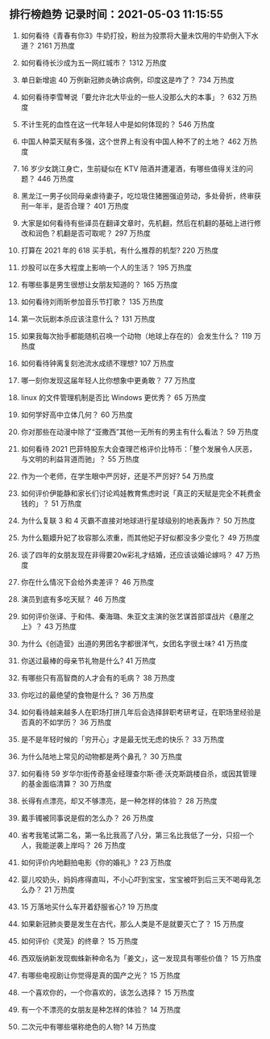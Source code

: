 
## 排行榜趋势 记录时间：2021-05-03 11:15:55
  
  1. 如何看待《青春有你3》牛奶打投，粉丝为投票将大量未饮用的牛奶倒入下水道？ 2161 万热度
    
  2. 如何看待长沙成为五一网红城市？ 1312 万热度
    
  3. 单日新增逾 40 万例新冠肺炎确诊病例，印度这是咋了？ 734 万热度
    
  4. 如何看待李雪琴说「要允许北大毕业的一些人没那么大的本事」？ 632 万热度
    
  5. 不计生死的血性在这一代年轻人中是如何体现的？ 546 万热度
    
  6. 中国人种菜天赋有多强，这个世界上有没有中国人种不了的土地？ 462 万热度
    
  7. 16 岁少女跳江身亡，生前疑似在 KTV 陪酒并遭灌酒，有哪些值得关注的问题？ 446 万热度
    
  8. 黑龙江一男子伙同母亲虐待妻子，吃垃圾住猪圈强迫劳动，多处骨折，终审获刑一年半，是否合理？ 401 万热度
    
  9. 大家是如何看待有些译员在翻译文章时，先机翻，然后在机翻的基础上进行修改和润色？机翻是否可取呢？ 297 万热度
    
  10. 打算在 2021 年的 618 买手机，有什么推荐的机型? 220 万热度
    
  11. 炒股可以在多大程度上影响一个人的生活？ 195 万热度
    
  12. 有哪些事是男生很想让女朋友知道的？ 165 万热度
    
  13. 如何看待刘雨昕参加音乐节打歌？ 135 万热度
    
  14. 第一次玩剧本杀应该注意什么？ 131 万热度
    
  15. 如果我每次抬手都能随机召唤一个动物（地球上存在的）会发生什么？ 119 万热度
    
  16. 如何看待钟离复刻池流水成绩不理想? 107 万热度
    
  17. 哪一刻你发现这届年轻人比你想象中更勇敢？ 77 万热度
    
  18. linux 的文件管理机制是否比 Windows 更优秀？ 65 万热度
    
  19. 如何学好高中立体几何？ 60 万热度
    
  20. 你对那些在动漫中除了“亚撒西”其他一无所有的男主有什么看法？ 59 万热度
    
  21. 如何看待 2021 巴菲特股东大会查理芒格评价比特币：「整个发展令人厌恶，与文明的利益背道而驰」？ 55 万热度
    
  22. 作为一个老师，在学生眼中严厉好，还是不严厉好? 54 万热度
    
  23. 如何评价伊能静和家长们讨论鸡娃教育焦虑时说「真正的天赋是完全不耗费金钱的」？ 51 万热度
    
  24. 为什么复联 3 和 4 灭霸不直接对地球进行星球级别的地表轰炸？ 50 万热度
    
  25. 为什么甄嬛升妃了妆容那么浓重，而其他妃子好似都没多少变化？ 49 万热度
    
  26. 谈了四年的女朋友现在非得要20w彩礼才结婚，还应该谈婚论嫁吗？ 47 万热度
    
  27. 你在什么情况下会给外卖差评？ 46 万热度
    
  28. 演员到底有多吃天赋？ 46 万热度
    
  29. 如何评价张译、于和伟、秦海璐、朱亚文主演的张艺谋首部谍战片《悬崖之上》？ 43 万热度
    
  30. 为什么《创造营》出道的男团名字都很洋气，女团名字很土味? 41 万热度
    
  31. 你送过最棒的母亲节礼物是什么? 41 万热度
    
  32. 有哪些只有高智商的人才会有的毛病？ 38 万热度
    
  33. 你吃过的最绝望的食物是什么？ 36 万热度
    
  34. 如何看待越来越多人在职场打拼几年后会选择辞职考研考证，在职场里经验是否真的不如学历？ 36 万热度
    
  35. 是不是年轻时候的「穷开心」才是最无忧无虑的快乐？ 33 万热度
    
  36. 为什么陆地上常见的动物都是两个鼻孔？ 30 万热度
    
  37. 如何看待 59 岁华尔街传奇基金经理查尔斯·德·沃克斯跳楼自杀，或因其管理的基金面临清算？ 30 万热度
    
  38. 长得有点漂亮，却又不够漂亮，是一种怎样的体验？ 28 万热度
    
  39. 戴手镯被同事说是假的怎么办？ 26 万热度
    
  40. 省考我笔试第二名，第一名比我高了八分，第三名比我低了一分，只招一个人，我能逆袭上岸吗？ 26 万热度
    
  41. 如何评价内地翻拍电影《你的婚礼》? 23 万热度
    
  42. 婴儿咬奶头，妈妈疼得直叫，不小心吓到宝宝，宝宝被吓到后三天不喝母乳怎么办？ 21 万热度
    
  43. 15 万落地买什么车开着舒服省心? 19 万热度
    
  44. 如果新冠肺炎要是发生在古代，那么人类是不是就要灭亡了？ 15 万热度
    
  45. 如何评价《灵笼》的终章？ 15 万热度
    
  46. 西双版纳新发现蜘蛛新种命名为「姜文」，这一发现具有哪些价值？ 15 万热度
    
  47. 有哪些电视剧让你觉得是真的国产之光？ 15 万热度
    
  48. 一个喜欢你的，一个你喜欢的，该怎么选择？ 15 万热度
    
  49. 有一个不漂亮的女朋友是种怎样的体验？ 14 万热度
    
  50. 二次元中有哪些堪称绝色的人物? 14 万热度
    